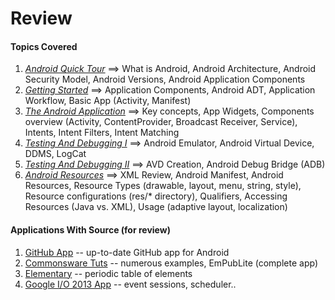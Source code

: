 # Review


#### Topics Covered

1. [_Android Quick Tour_](https://docs.google.com/a/hawkmail.newpaltz.edu/presentation/d/1Z_fDub5AuHCJtcjz_XTuNP6BlhaQzV3HUfDomiY0j7c/edit#slide=id.g2a3141757_0204) ==> What is Android, Android Architecture, Android Security Model, Android Versions, Android Application Components
2. [_Getting Started_](https://docs.google.com/a/hawkmail.newpaltz.edu/presentation/d/1FuHsd-AuNKGkVr1LoFFw51FKZ14tc3YTTQhwWtpIWoM/edit#slide=id.g2a57e4333_1266) ==> Application Components, Android ADT, Application Workflow, Basic App (Activity, Manifest)
3. [_The Android Application_](https://docs.google.com/a/hawkmail.newpaltz.edu/presentation/d/1IaAvx6udnQUcaSbXOdqiqN3sRKmZOurWOebsEkfThGU/edit#slide=id.g2a3141757_089) ==> Key concepts, App Widgets, Components overview (Activity, ContentProvider, Broadcast Receiver, Service), Intents, Intent Filters, Intent Matching
4. [_Testing And Debugging I_](https://docs.google.com/a/hawkmail.newpaltz.edu/presentation/d/1FuHsd-AuNKGkVr1LoFFw51FKZ14tc3YTTQhwWtpIWoM/edit#slide=id.g2a57e4333_1147) ==> Android Emulator, Android Virtual Device, DDMS, LogCat
5. [_Testing And Debugging II_](https://docs.google.com/a/hawkmail.newpaltz.edu/presentation/d/1jbgf_wxfsWwRrWesI7p86vIaX7ObVlGfZMcQ8x4jBWo/edit#slide=id.g2a97f4b35_17) ==> AVD Creation, Android Debug Bridge (ADB)
6. [_Android Resources_](https://docs.google.com/a/hawkmail.newpaltz.edu/presentation/d/1WpNHGjPdfXGF1MsENOvvYrcpHrn2vdFoYIAxDmdDae8/edit#slide=id.g2aba845b9_0108) ==> XML Review, Android Manifest, Android Resources, Resource Types (drawable, layout, menu, string, style), Resource configurations (res/* directory), Qualifiers, Accessing Resources (Java vs. XML), Usage (adaptive layout, localization)



#### Applications With Source (for review)

1. [GitHub App](https://github.com/github/android) -- up-to-date GitHub app for Android
2. [Commonsware Tuts](https://github.com/commonsguy/cw-omnibus) -- numerous examples, EmPubLite (complete app)
3. [Elementary](https://github.com/ultramega/elementary) -- periodic table of elements
4. [Google I/O 2013 App](https://github.com/google/iosched) -- event sessions, scheduler..
